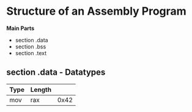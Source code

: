 # Structure of an Assembly Program
**Main Parts**
- section .data
- section .bss
- section .text


## section .data - Datatypes

|Type|Length||
|-|-|-|
|mov|rax|0x42|